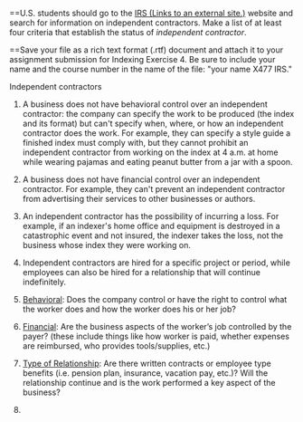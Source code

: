==U.S. students should go to the [IRS (Links to an external site.)](http://www.irs.gov/) website and search for information on independent contractors. Make a list of at least four criteria that establish the status of _independent contractor_.

==Save your file as a rich text format (.rtf) document and attach it to your assignment submission for Indexing Exercise 4. Be sure to include your name and the course number in the name of the file: "your name X477 IRS."


Independent contractors 


1. A business does not have behavioral control over an independent contractor: the company can specify the work to be produced (the index and its format) but can't specify when, where, or how an independent contractor does the work. For example, they can specify a style guide a finished index must comply with, but they cannot prohibit an independent contractor from working on the index at 4 a.m. at home while wearing pajamas and eating peanut butter from a jar with a spoon. 
2. A business does not have financial control over an independent contractor. For example, they can't prevent an independent contractor from advertising their services to other businesses or authors. 
3. An independent contractor has the possibility of incurring a loss. For example, if an indexer's home office and equipment is destroyed in a catastrophic event and not insured, the indexer takes the loss, not the business whose index they were working on.  
4. Independent contractors are hired for a specific project or period, while employees can also be hired for a relationship that will continue indefinitely. 


1.  [Behavioral](https://www.irs.gov/businesses/small-businesses-self-employed/behavioral-control "Behavioral Control"): Does the company control or have the right to control what the worker does and how the worker does his or her job?
2.  [Financial](https://www.irs.gov/businesses/small-businesses-self-employed/financial-control "Financial Control"): Are the business aspects of the worker’s job controlled by the payer? (these include things like how worker is paid, whether expenses are reimbursed, who provides tools/supplies, etc.)
3.  [Type of Relationship](https://www.irs.gov/businesses/small-businesses-self-employed/type-of-relationship "Type of Relationship"): Are there written contracts or employee type benefits (i.e. pension plan, insurance, vacation pay, etc.)? Will the relationship continue and is the work performed a key aspect of the business?
4. 